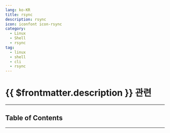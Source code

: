 ```yaml
---
lang: ko-KR
title: rsync
description: rsync
icon: iconfont icon-rsync
category:
  - Linux
  - Shell
  - rsync
tag:
  - linux
  - shell
  - cli
  - rsync
---
```


# {{ $frontmatter.description }} 관련

<ShieldsGroup logos="gnubash,gnometerminal,apple,linux"/>

---

## Table of Contents

<ToCLocal basePath="/tool/rsync/" />

---

<TagLinks />